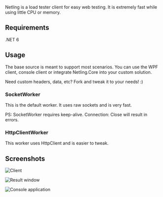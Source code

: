 Netling is a load tester client for easy web testing. It is extremely fast while using little CPU or memory.

## Requirements
.NET 6

## Usage

The base source is meant to support most scenarios. You can use the WPF client, console client or integrate Netling.Core into your custom solution.

Need custom headers, data, etc? Fork and tweak it to your needs! :)

### SocketWorker
This is the default worker. It uses raw sockets and is very fast.

PS: SocketWorker requires keep-alive. Connection: Close will result in errors.

### HttpClientWorker
This worker uses HttpClient and is easier to tweak.

## Screenshots

![Client](https://i.imgur.com/m8GQn94.png)

![Result window](https://i.imgur.com/xpxz22y.png)

![Console application](https://i.imgur.com/Quh4EWM.png)
